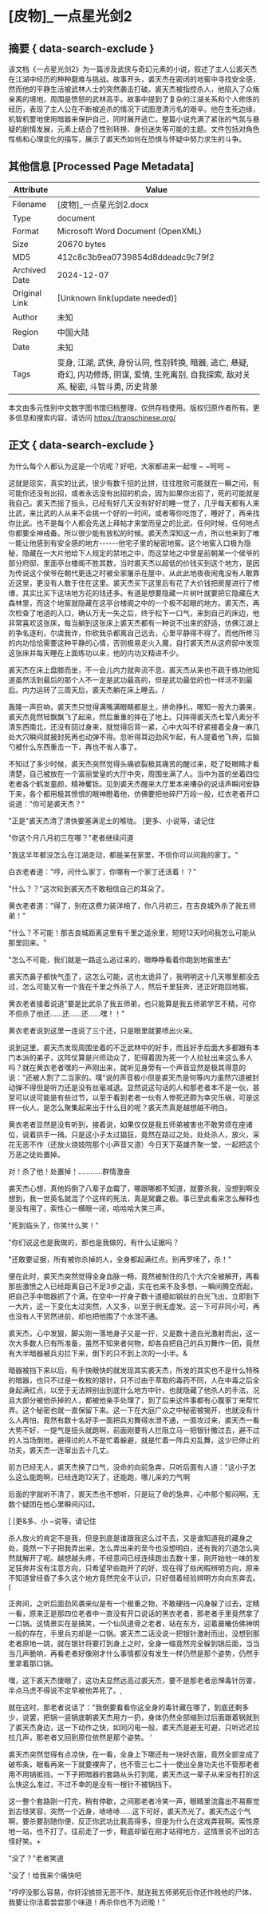 # [皮物]_一点星光剑2



## 摘要  { data-search-exclude }

<!-- tcd_abstract -->
该文档《一点星光剑2》为一篇涉及武侠与奇幻元素的小说，叙述了主人公裘天杰在江湖中经历的种种磨难与挑战。故事开头，裘天杰在密闭的地窖中寻找安全感，然而他的平静生活被武林人士的突然袭击打破。裘天杰被指控杀人，他陷入了众叛亲离的境地，周围是愤怒的武林高手。故事中提到了复杂的江湖关系和个人修炼的经历，表现了主人公在不断被追杀的情况下试图澄清污名的艰辛。他在生死边缘，机智机警地使用暗器来保护自己，同时展开逃亡。整篇小说充满了紧张的气氛与悬疑的剧情发展，元素上结合了性别转换、身份迷失等可能的主题。文件包括对角色性格和心理变化的描写，展示了裘天杰如何在恐惧与怀疑中努力求生的斗争。

<!-- tcd_abstract_end -->

## 其他信息 [Processed Page Metadata]

| Attribute       | Value                                  |
|-----------------|----------------------------------------|
| Filename        | [皮物]_一点星光剑2.docx                             |
| Type            | document                                 |
| Format          | Microsoft Word Document (OpenXML)                               |
| Size            | 20670 bytes                           |
| MD5             | 412c8c3b9ea0739854d8ddeadc9c79f2                                  |
| Archived Date   | 2024-12-07                             |
| Original Link   | [Unknown link(update needed)]                         |
| Author          | 未知                               |
| Region          | 中国大陆                               |
| Date            | 未知                                 |
| Tags            | 变身, 江湖, 武侠, 身份认同, 性别转换, 暗器, 逃亡, 悬疑, 奇幻, 内功修炼, 阴谋, 爱情, 生死离别, 自我探索, 敌对关系, 秘密, 斗智斗勇, 历史背景                                 |

本文由多元性别中文数字图书馆归档整理，仅供存档使用。版权归原作者所有。更多信息和搜索内容，请访问 <https://transchinese.org/>


## 正文 { data-search-exclude }

<!-- tcd_main_text -->
为什么每个人都认为这是一个坑呢？好吧，大家都进来一起埋 ~ ~呵呵 ~

这就是现实，真实的比武，很少有数千招的比拼，往往胜败可能就在一瞬之间，有可能你还没有出招，或者永远没有出招的机会，因为如果你出招了，死的可能就是我自己。裘天杰摇了摇头，已经有好几天没有好好的睡一觉了，几乎每天都有人来比武，来比武的人从来不会挑一个好的一时间，或者等你吃饱了，睡好了，再来找你比武。也不是每个人都会先送上拜帖才来堂而皇之的比武，任何时候，任何地点你都要全神戒备。所以很少能有放松的时候。裘天杰深知这一点，所以他来到了唯一能让他感到有安全感的地方------他宅子里的秘密地窖。这个地窖入口极为隐秘，隐藏在一大片他给下人规定的禁地之中，而这禁地之中曾是前朝某一个侯爷的部分府邸，里面亭台楼阁不胜其数，当时裘天杰以超低的价钱买到这个地方，是因为传说这个侯爷在朝代更迭之时被全家屠杀在屋中，从此此地夜夜闹鬼没有人敢靠近这里，更没有人敢于住在这里。裘天杰买下这里后有花了大价钱把房屋进行了修缮，其实比买下这块地方花的钱还多。有道是想要隐藏一片树叶就要把它隐藏在大森林里，而这个地窖就隐藏在这亭台楼阁之中的一个极不起眼的地方。裘天杰，再次检查了地道的入口，确认万无一失之后，终于松下一口气，来到自己的床边，他非常喜欢这张床，每当躺到这张床上裘天杰都有一种说不出来的舒适，仿佛江湖上的争名逐利，尔虞我诈，你砍我杀都离自己远去，心里平静得不得了。而他所修习的内功恰恰需要这种平静的心情，否则极易走火入魔，自打裘天杰从这府邸中发现这张床并每天睡在上面练功以来，他的内功又精进不少。

裘天杰在床上盘膝而坐，不一会儿内力就奔流不息，裘天杰从来也不疏于练功他知道虽然活到最后的那个人不一定是武功最高的，但是武功最低的也一样活不到最后。内力运转了三周天后，裘天杰躺在床上睡去。/

轰隆一声巨响，裘天杰只觉得满嘴满眼睛都是土，拼命挣扎，哪知一股大力袭来，裘天杰竟然轻飘飘飞了起来，然后重重的摔在了地上。只摔得裘天杰七荤八素分不清东西南北，还没有回过身来，就觉得后背一紧，心中大叫不好紧接着全身一麻几处大穴瞬间就被封死再也动弹不得。忽听得耳边劲风乍起，有人提着他飞奔，后脑勺被什么东西重击一下，再也不省人事了。

不知过了多少时候，裘天杰突然觉得头痛欲裂极其痛苦的醒过来，眨了眨眼睛才看清楚，自己被放在一个富丽堂皇的大厅中央，周围坐满了人。当中为首的坐着四位老者各个鹤发童颜，精神矍铄。见到裘天杰醒来大厅里本来嘈杂的说话声瞬间安静下来，各个都用极其愤恨的眼神瞪着他，仿佛要把他碎尸万段一般，红衣老者开口说道："你可是裘天杰？"

"正是"裘天杰清了清快要塞满泥土的喉咙。 [更多、小说等，请记住

"你这个月八月初三在哪？"老者继续问道

"我这半年都没怎么在江湖走动，都是呆在家里，不信你可以问我的家丁。"

白衣老者道："哼，问什么家丁，你哪有一个家丁还活着！？"

"什么？？"这次轮到裘天杰不敢相信自己的耳朵了。

黄衣老者道："得了，别在这费力装洋相了，你八月初三，在吉良城外杀了我五师弟！"

"什么？不可能！那吉良城距离这里有千里之遥余里，短短12天时间我怎么可能从那里回来。"

"怎么不可能，我们就是一路这么追过来的，眼睁睁看着你跑到地窖里去"

裘天杰鼻子都快气歪了，这怎么可能，这也太诡异了，我明明这十几天哪里都没去过，怎么可能又有一个我在千里之外杀了人，然后千里狂奔，还正好跑回地窖。

黄衣老者接着说道"要是比武杀了我五师弟，也只能算是我五师弟学艺不精，可你不但杀了他还......还......还......嘿！！"

黄衣老者说到这里一连说了三个还，只是眼里就要喷出火来。

说到这里，裘天杰发现周围坐着的不乏武林中的好手，而且好手后面大多都跟有本门本派的弟子，这阵仗算是兴师动众了，犯得着因为死一个人拉扯出来这么多人吗？就在黄衣老者嘿的一声刚出来，就听见身旁有一个声音显然是极其得意的说："还被人割了二当家的。噗"说的声音极小但是裘天杰是何等内力虽然穴道被封动弹不得但是听力还是没有丝毫减退。显然说这句话的人和那老者本不是一伙，甚至可以说可能是有些过节，以至于看到老者一伙有人惨死还颇为幸灾乐祸，可是这样一伙人，是怎么聚集起来出于什么目的呢？裘天杰真是越想越不明白。

黄衣老者显然是没有听到，接着说，如果仅仅是我五师弟被害也不敢劳烦在座诸位，说着拱手一揖。只是这小子太过猖狂，竟然在路过之处，处处杀人，放火，采花无恶不作（还放火烧妓院那个小声音又道）今日天下英雄齐聚一堂，一起把这个万恶之徒处置掉。

对！杀了他！处置掉！............群情激奋

裘天杰心想，真他妈倒了八辈子血霉了，哪跟哪都不知道，就要杀我，没想到啊没想到，我一世英名就混了个这样的死法，真是窝囊之极。事已至此看来怎么解释也是没有用了，索性心一横眼一闭，哈哈哈大笑三声。

"死到临头了，你笑什么笑！"

"你们说这也是我做的，那也是我做的，有什么证据吗？

"还敢要证据，所有被你杀掉的人，全身都起满红点。别再罗嗦了，杀！"

便在此时，裘天杰突然觉得全身血脉一畅，竟然被制住的几个大穴全被解开，再看那些激愤之人已经距离自己不足3步之遥，实在也来不及多想，一瞬间腾空而起，把自己手中暗器抓了个满，在空中一拧身子数十道细如钢丝的白光飞出，立即到下一大片，这一下变化太过突然，人又多，以至于例无虚发。这一下可非同小可，再也没有人干贸然进前，却也把他围了个水泄不通。

裘天杰，心中发狠，脚尖刚一落地身子又是一拧，又是数十道白光激射而出，这一次大多数人已有所准备，虽然不知来者何物，却各自把自己的兵刃舞作一团，竟然有大半暗器被兵刃拦下来，倒下的只不到上次的一小半。&

暗器被挡下来以后，有手快眼快的就发现其实裘天杰，所发的其实也不是什么特殊的暗器，也只不过是一枚枚的银针，只不过由于萃取的毒药不同，人在中毒之后全身起满红点，以至于无法辨别出到底什么地方中针，也就隐藏了他杀人的手法，况且大部分被他杀掉的人，都被他亲手处理了，到了后来这件事都有心腹家丁来帮忙弄。这个秘密也就一直保留下来。这一下在大庭广众之中秘密被揭开，也就没有什么人再怕，竟然有数十名好手一面把兵刃舞得水泄不通，一面攻过来，裘天杰一看大势不好，一提气是扭头就跑啊，前面刚要有人拦阻立马一把银针撒过去，避不过的人当场倒地，避得过的人不是忙着躲避，就是忙着一阵兵刃乱舞，这少已停止的功夫，裘天杰一连窜出去十几丈。

前方已经无人，裘天杰换了口气，没命的向前急奔，只听后面有人道："这小子怎么这么能跑啊，已经连跑12天了，还能跑，哪儿来的力气啊

后面的字就听不清了，裘天杰也不想听，只是玩了命的急奔，心中那个郁闷啊，无数个疑团在他心里瞬间闪过。

 [ [更&多、小 ~说等，请记住

杀人放火的肯定不是我，但是到底是谁跟我这么过不去，又是谁知道我的藏身之处，竟然一下子把我弄出来，怎么弄出来的至今也没想明白，还有我的穴道怎么突然就解开了呢。越想越头疼，不经意间已经连续跑出去数十里，刚开始他一味的发足狂奔并没有注意方向，只希望早些跑开了的好，现在得了些闲暇辨明方向，原来不知道曾经昏了多久这个地方竟然完全不认识，只好借着经验辨明方向向东奔去。(

正奔间，之听后面劲风袭来似是有一个极重之物，不敢硬挡一闪身躲了过去，定睛一看，原来正是那四位老者中一直没有开口说话的黑衣老者，那老者手里竟然拿了一口锅。这情景实在是搞笑，一个仙风道骨之老者，站在东方，迎着晨曦仿佛神明一般的存在，手里兵刃却是一口锅。裘天杰二话没说一把银针激射而出，没想到那老者原地一跳，就在银针将要打到身上之时，全身一缩竟然完全躲到锅后面，当当当几声脆响，再看老者好像刚才什么事情都没有发生一样仍然是那个姿势，仍然手里拿着那口锅。

嘿，这下裘天杰傻眼了，这功夫显然远高过裘天杰，要不是那老者忌惮毒针厉害，半点马虎不得说不定早被他弄死了。,

就在这时，那老者说话了："我倒要看看你这全身的毒针藏在哪了，到底还剩多少，说罢，把锅一竖锅底朝裘天杰用力一扔，身体仍然全部缩到过后面跟着锅就到了裘天杰身边，这一下动作之快，如同闪电一般，裘天杰是避无可避，只听迟迟拉拉几声，那老者又回到原位依然是那个姿势。 '

裘天杰突然觉得有点凉快，在一看，全身上下哪还有一块好衣服，竟然全部变成了破布条，眼看再来一下就要裸奔了，也不管三七二十一使出全身功夫也不管那老者用不用锅抵挡，一下子把暗器的套路从头打到尾，裘天杰这一辈子从来没有打的这么快这么准过，不过不幸的是没有一根针不被锅挡下。

这一整个套路刚一打完，稍有停歇，之间那老者冷笑一声，眼睛里流露出不易察觉到古怪笑容，突然一个近身，哧哧哧......这下可好，裘天杰光了。裘天杰这个气啊，要杀要刮随你便，反正你武功比我高得多，但是为什么在这戏弄我啊。索性原地一站，也不打了。往前走了一步，鞋底却留在刚才站得地方，这情景说不出的古怪好笑。+

"没了？"老者笑道

"没了！给我来个痛快吧

"哼哼没那么容易，你奸淫掳掠无恶不作，就连我五师弟死后你还作贱他的尸体，我要让你活着尝尝那个味道！再杀你也不为迟晚！"
<!-- tcd_main_text_end -->

